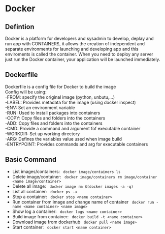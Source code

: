 # Docker

## Defintion
Docker is a platform for developers and sysadmin to develop, deplay and run app with CONTAINERS, it allows the creation of independent and separate environments for launching and developing app and this enviroments is called the container. When you need to deploy any server just run the Docker container, your application will be launched immediately.

## Dockerfile
Dockerfile is a config file for Docker to build the image <br/>
Config will be using: <br/>
  -FROM: specify the original image (python, unbutu,...) <br/>
  -LABEL: Provides metadata for the image (using docker inspect) <br/>
  -ENV: Set an environment variable  <br/>
  -RUN: Used to install packages into containers <br/>
  -COPY: Copy files and folders into the containers  <br/>
  -ADD: Copy files and folders into the containers  <br/>
  -CMD: Provide a command and argument fof executable container  <br/>
  -WORKDIR: Set up working directory  <br/>
  -ARG: Defines the variables value used when image build  <br/>
  -ENTRYPOINT: Provides commands and arg for executable containers  <br/>
  
 ## Basic Command
 - List images/containers:
  ``` docker image/containers ls```
 - Delete image/container:
  ``` docker image/containers rm image/container <name image/container>```
 - Delete all image:
  ``` docker image rm $(docker images -a -q)```
 - List all container:
  ``` docker ps -a```
 - Stop a container:
  ``` docker stop <name container>```
 - Run container from image and change name of container
  ``` docker run -name <name container> <name image>```
 - Show log a container:
 ``` docker logs <name container>```
 - Build image from container:
  ``` docker build -t <name container>```
 - Download image from dockerhub
  ``` docker pull <name image>```
 - Start container:
  ``` docker start <name container>```
 
  

